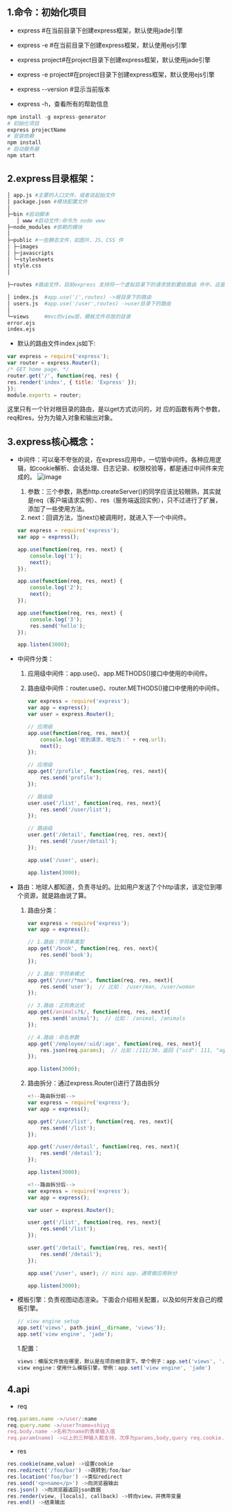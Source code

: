 ## 1.命令：初始化项目
- express #在当前目录下创建express框架，默认使用jade引擎

- express -e #在当前目录下创建express框架，默认使用ejs引擎

- express project#在project目录下创建express框架，默认使用jade引擎 

- express -e project#在project目录下创建express框架，默认使用ejs引擎 

- express --version #显示当前版本

- express -h，查看所有的帮助信息

```s
npm install -g express-generator
# 初始化项目
express projectName
# 安装依赖
npm install
# 启动服务器
npm start
```
<!-- more -->
## 2.express目录框架：

```s
│ app.js #主要的入口文件，或者说起始文件
│ package.json #模块配置文件
│
├─bin #启动脚本
   │ www #启动文件:命令为 node www 
├─node_modules #依赖的模块
│ 
├─public #一些静态文件，如图片、JS、CSS 件
│ ├─images
│ ├─javascripts
│ └─stylesheets
│ style.css 
│

├─routes #路由文件，目前express 支持将一个虚拟目录下的请求放到要给路由 件中，这是在app.js中定义的

│ index.js  #app.use('/',routes) ->根目录下的路由
│ users.js  #app.use('/user',routes) ->user目录下的路由
│
└─views     #mvc的view层，模板文件存放的目录
error.ejs
index.ejs
```
- 默认的路由文件index.js如下:

```js
var express = require('express');
var router = express.Router();
/* GET home page. */
router.get('/', function(req, res) {
res.render('index', { title: 'Express' });
});
module.exports = router;
```
这里只有一个针对根目录的路由，是以get方式访问的，对 应的函数有两个参数，req和res，分为为输入对象和输出对象。

## 3.express核心概念：
- 中间件：可以毫不夸张的说，在express应用中，一切皆中间件。各种应用逻辑，如cookie解析、会话处理、日志记录、权限校验等，都是通过中间件来完成的。
![image](https://user-gold-cdn.xitu.io/2017/4/28/28d4ba428b9537b7e0b936c48268d685.png?imageView2/0/w/1280/h/960/ignore-error/1)     
    1. 参数：三个参数，熟悉http.createServer()的同学应该比较眼熟，其实就是req（客户端请求实例）、res（服务端返回实例），只不过进行了扩展，添加了一些使用方法。
    2. next：回调方法，当next()被调用时，就进入下一个中间件。
    
    ```js
    var express = require('express');
    var app = express();
    
    app.use(function(req, res, next) {
        console.log('1');
        next();
    });
    
    app.use(function(req, res, next) {
        console.log('2');
        next();
    });
    
    app.use(function(req, res, next) {
        console.log('3');
        res.send('hello');
    });
    
    app.listen(3000);

    ```

- 中间件分类：
    1. 应用级中间件：app.use()、app.METHODS()接口中使用的中间件。
    2. 路由级中间件：router.use()、router.METHODS()接口中使用的中间件。
    
        ```js
        var express = require('express');
        var app = express();
        var user = express.Router();
        
        // 应用级
        app.use(function(req, res, next){
            console.log('收到请求，地址为：' + req.url);
            next();
        });
        
        // 应用级
        app.get('/profile', function(req, res, next){
            res.send('profile');
        });
        
        // 路由级
        user.use('/list', function(req, res, next){
            res.send('/user/list');
        });
        
        // 路由级
        user.get('/detail', function(req, res, next){
            res.send('/user/detail');
        });
        
        app.use('/user', user);
        
        app.listen(3000);
        ```
- 路由：地球人都知道，负责寻址的。比如用户发送了个http请求，该定位到哪个资源，就是路由说了算。
    1. 路由分类：
        ```js
        var express = require('express');
        var app = express();
        
        // 1.路由：字符串类型
        app.get('/book', function(req, res, next){
            res.send('book');
        });
        
        // 2.路由：字符串模式
        app.get('/user/*man', function(req, res, next){
            res.send('user');  // 比如： /user/man, /user/woman
        });
        
        // 3.路由：正则表达式
        app.get(/animals?$/, function(req, res, next){
            res.send('animal');  // 比如： /animal, /animals
        });
        
        // 4.路由：命名参数
        app.get('/employee/:uid/:age', function(req, res, next){
            res.json(req.params);  // 比如：/111/30，返回 {"uid": 111, "age": 30}
        });
        
        app.listen(3000);
        
        ```
    2. 路由拆分：通过express.Router()进行了路由拆分
        ```js
        <!--路由拆分前-->
        var express = require('express');
        var app = express();
        
        app.get('/user/list', function(req, res, next){
            res.send('/list');
        });
        
        app.get('/user/detail', function(req, res, next){
            res.send('/detail');
        });
        
        app.listen(3000);
        
        <!--路由拆分后-->
        var express = require('express');
        var app = express();
        
        var user = express.Router();
        
        user.get('/list', function(req, res, next){
            res.send('/list');
        });
        
        user.get('/detail', function(req, res, next){
            res.send('/detail');
        });
        
        app.use('/user', user); // mini app，通常做应用拆分
        
        app.listen(3000);
        ```
- 模板引擎：负责视图动态渲染。下面会介绍相关配置，以及如何开发自己的模板引擎。
    
    ```js
    // view engine setup
    app.set('views', path.join(__dirname, 'views'));
    app.set('view engine', 'jade');
    ```
    
    1.配置：
    ```js
    views：模版文件放在哪里，默认是在项目根目录下。举个例子：app.set('views', './views')
    view engine：使用什么模版引擎，举例：app.set('view engine', 'jade')
    ```
## 4.api
- req

```js
req.params.name ->/user/:name
req.query.name ->/user?name=shiyq
req.body.name ->名称为name的表单输入值
req.param(name) ->以上的三种输入都支持，次序为params,body,query req.cookie.name ->cookie的name属性
```
- res

```js
res.cookie(name,value) ->设置cookie
res.redirect('/foo/bar') ->跳转到/foo/bar
res.location('foo/bar') ->类似redirect
res.send('<p>name</p>') ->向浏览器输出
res.json() ->向浏览器返回json数据
res.render(view, [locals], callback) ->转向view，并携带变量 
res.end() ->结束输出
```